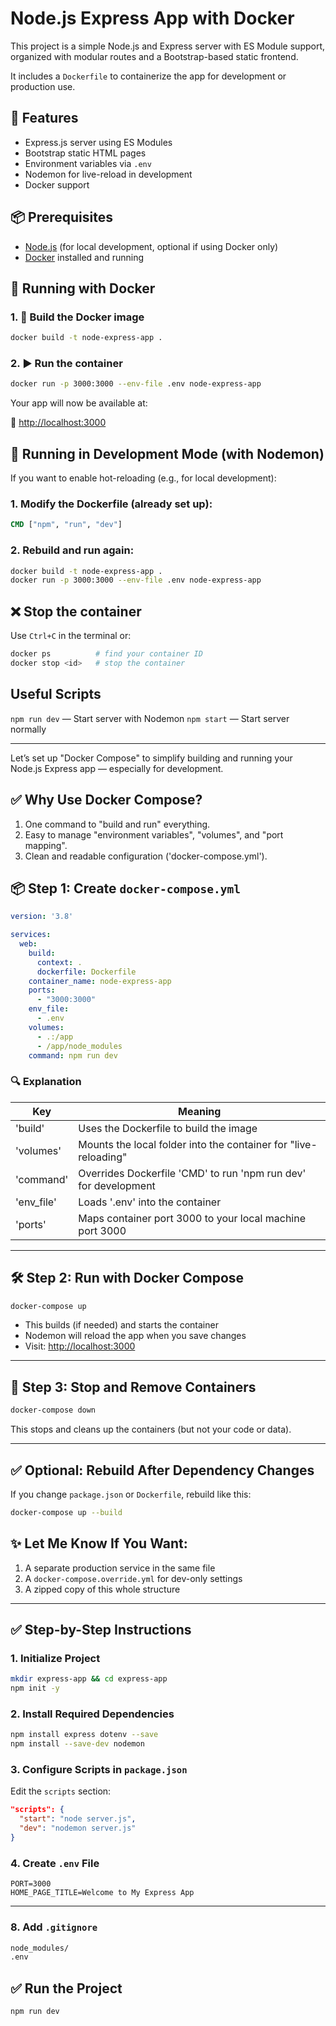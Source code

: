 # Node.js Express App with Docker

This project is a simple Node.js and Express server with ES Module support, organized with modular routes and a Bootstrap-based static frontend.

It includes a `Dockerfile` to containerize the app for development or production use.


## 🚀 Features

- Express.js server using ES Modules
- Bootstrap static HTML pages
- Environment variables via `.env`
- Nodemon for live-reload in development
- Docker support


## 📦 Prerequisites

- [Node.js](https://nodejs.org/) (for local development, optional if using Docker only)
- [Docker](https://www.docker.com/) installed and running


## 🐳 Running with Docker

### 1. 🔨 Build the Docker image

```bash
docker build -t node-express-app .
```

### 2. ▶️ Run the container

```bash
docker run -p 3000:3000 --env-file .env node-express-app
```

Your app will now be available at:

📎 [http://localhost:3000](http://localhost:3000)


## 🧪 Running in Development Mode (with Nodemon)

If you want to enable hot-reloading (e.g., for local development):

### 1. Modify the Dockerfile (already set up):

```Dockerfile
CMD ["npm", "run", "dev"]
```

### 2. Rebuild and run again:

```bash
docker build -t node-express-app .
docker run -p 3000:3000 --env-file .env node-express-app
```


## ❌ Stop the container

Use `Ctrl+C` in the terminal or:

```bash
docker ps          # find your container ID
docker stop <id>   # stop the container
```

## Useful Scripts

 `npm run dev` — Start server with Nodemon
 `npm start` — Start server normally

------------------------------------------------------------------------

Let’s set up "Docker Compose" to simplify building and running your Node.js Express app — especially for development.

## ✅ Why Use Docker Compose?

1. One command to "build and run" everything.
2. Easy to manage "environment variables", "volumes", and "port mapping".
3. Clean and readable configuration ('docker-compose.yml').


## 📦 Step 1: Create `docker-compose.yml`

```yaml
version: '3.8'

services:
  web:
    build:
      context: .
      dockerfile: Dockerfile
    container_name: node-express-app
    ports:
      - "3000:3000"
    env_file:
      - .env
    volumes:
      - .:/app
      - /app/node_modules
    command: npm run dev
```

### 🔍 Explanation

| Key        | Meaning                                                           |
| ---------- | ----------------------------------------------------------------- |
| 'build'    | Uses the Dockerfile to build the image                            |
| 'volumes'  | Mounts the local folder into the container for "live-reloading" |
| 'command'  | Overrides Dockerfile 'CMD' to run 'npm run dev' for development   |
| 'env_file' | Loads '.env' into the container                                   |
| 'ports'    | Maps container port 3000 to your local machine port 3000          |

---

## 🛠 Step 2: Run with Docker Compose

```bash
docker-compose up
```

* This builds (if needed) and starts the container
* Nodemon will reload the app when you save changes
* Visit: [http://localhost:3000](http://localhost:3000)

---

## 🧹 Step 3: Stop and Remove Containers

```bash
docker-compose down
```

This stops and cleans up the containers (but not your code or data).

---

## ✅ Optional: Rebuild After Dependency Changes

If you change `package.json` or `Dockerfile`, rebuild like this:

```bash
docker-compose up --build
```

## ✨ Let Me Know If You Want:

1. A separate production service in the same file
2. A `docker-compose.override.yml` for dev-only settings
3. A zipped copy of this whole structure


------------------------------------------------------------------------

## ✅ Step-by-Step Instructions

### 1. Initialize Project

```bash
mkdir express-app && cd express-app
npm init -y
```

### 2. Install Required Dependencies

```bash
npm install express dotenv --save
npm install --save-dev nodemon
```

### 3. Configure Scripts in `package.json`

Edit the `scripts` section:

```json
"scripts": {
  "start": "node server.js",
  "dev": "nodemon server.js"
}
```

### 4. Create `.env` File

```env
PORT=3000
HOME_PAGE_TITLE=Welcome to My Express App
```

---

### 8. Add `.gitignore`

```bash
node_modules/
.env
```

## ✅ Run the Project

```bash
npm run dev
```
